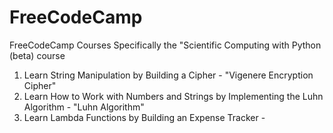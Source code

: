 # FreeCodeCamp
FreeCodeCamp Courses
    Specifically the "Scientific Computing with Python (beta) course

1. Learn String Manipulation by Building a Cipher - "Vigenere Encryption Cipher"
2. Learn How to Work with Numbers and Strings by Implementing the Luhn Algorithm - "Luhn Algorithm"
3. Learn Lambda Functions by Building an Expense Tracker -
